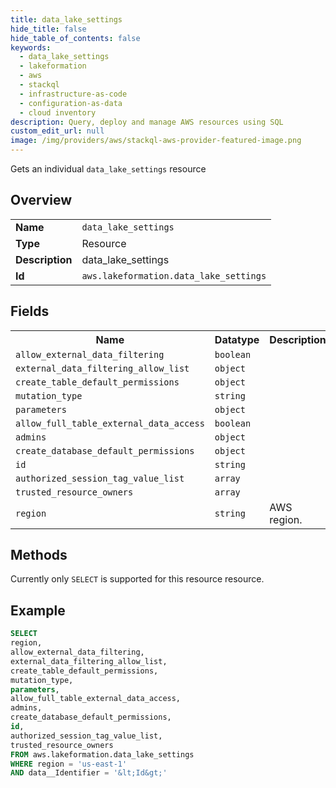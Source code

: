 ```yaml
---
title: data_lake_settings
hide_title: false
hide_table_of_contents: false
keywords:
  - data_lake_settings
  - lakeformation
  - aws
  - stackql
  - infrastructure-as-code
  - configuration-as-data
  - cloud inventory
description: Query, deploy and manage AWS resources using SQL
custom_edit_url: null
image: /img/providers/aws/stackql-aws-provider-featured-image.png
---
```

Gets an individual <code>data_lake_settings</code> resource

## Overview
<table><tbody>
<tr><td><b>Name</b></td><td><code>data_lake_settings</code></td></tr>
<tr><td><b>Type</b></td><td>Resource</td></tr>
<tr><td><b>Description</b></td><td>data_lake_settings</td></tr>
<tr><td><b>Id</b></td><td><code>aws.lakeformation.data_lake_settings</code></td></tr>
</tbody></table>

## Fields
<table><tbody>
<tr><th>Name</th><th>Datatype</th><th>Description</th></tr>
<tr><td><code>allow_external_data_filtering</code></td><td><code>boolean</code></td><td></td></tr>
<tr><td><code>external_data_filtering_allow_list</code></td><td><code>object</code></td><td></td></tr>
<tr><td><code>create_table_default_permissions</code></td><td><code>object</code></td><td></td></tr>
<tr><td><code>mutation_type</code></td><td><code>string</code></td><td></td></tr>
<tr><td><code>parameters</code></td><td><code>object</code></td><td></td></tr>
<tr><td><code>allow_full_table_external_data_access</code></td><td><code>boolean</code></td><td></td></tr>
<tr><td><code>admins</code></td><td><code>object</code></td><td></td></tr>
<tr><td><code>create_database_default_permissions</code></td><td><code>object</code></td><td></td></tr>
<tr><td><code>id</code></td><td><code>string</code></td><td></td></tr>
<tr><td><code>authorized_session_tag_value_list</code></td><td><code>array</code></td><td></td></tr>
<tr><td><code>trusted_resource_owners</code></td><td><code>array</code></td><td></td></tr>
<tr><td><code>region</code></td><td><code>string</code></td><td>AWS region.</td></tr>

</tbody></table>

## Methods
Currently only <code>SELECT</code> is supported for this resource resource.





## Example
```sql
SELECT
region,
allow_external_data_filtering,
external_data_filtering_allow_list,
create_table_default_permissions,
mutation_type,
parameters,
allow_full_table_external_data_access,
admins,
create_database_default_permissions,
id,
authorized_session_tag_value_list,
trusted_resource_owners
FROM aws.lakeformation.data_lake_settings
WHERE region = 'us-east-1'
AND data__Identifier = '&lt;Id&gt;'
```
